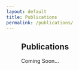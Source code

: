 ```yaml
---
layout: default
title: Publications
permalink: /publications/
---
```


<h2 style="margin-left: 40px;">Publications</h2>
<p style="margin-left: 40px;">Coming Soon…</p>